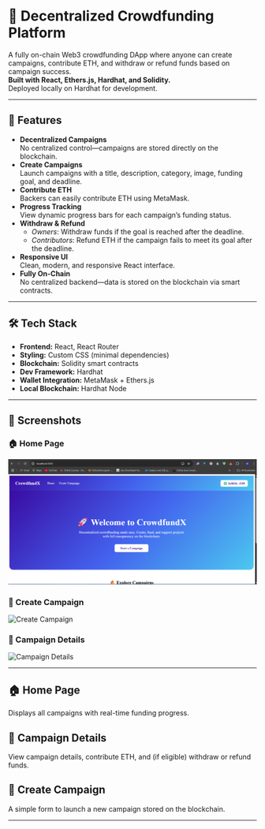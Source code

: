 # 🌟 Decentralized Crowdfunding Platform

A fully on-chain Web3 crowdfunding DApp where anyone can create campaigns, contribute ETH, and withdraw or refund funds based on campaign success.  
**Built with React, Ethers.js, Hardhat, and Solidity.**  
Deployed locally on Hardhat for development.

---

## 🚀 Features

- **Decentralized Campaigns**  
  No centralized control—campaigns are stored directly on the blockchain.
- **Create Campaigns**  
  Launch campaigns with a title, description, category, image, funding goal, and deadline.
- **Contribute ETH**  
  Backers can easily contribute ETH using MetaMask.
- **Progress Tracking**  
  View dynamic progress bars for each campaign’s funding status.
- **Withdraw & Refund**
  - *Owners*: Withdraw funds if the goal is reached after the deadline.
  - *Contributors*: Refund ETH if the campaign fails to meet its goal after the deadline.
- **Responsive UI**  
  Clean, modern, and responsive React interface.
- **Fully On-Chain**  
  No centralized backend—data is stored on the blockchain via smart contracts.

---

## 🛠 Tech Stack

- **Frontend:** React, React Router  
- **Styling:** Custom CSS (minimal dependencies)  
- **Blockchain:** Solidity smart contracts  
- **Dev Framework:** Hardhat  
- **Wallet Integration:** MetaMask + Ethers.js  
- **Local Blockchain:** Hardhat Node  

---

## 📸 Screenshots

### 🏠 Home Page  
![Home Page](screenshots/home.png)

### 📝 Create Campaign  
![Create Campaign](screenshots/create.png)

### 📄 Campaign Details  
![Campaign Details](screenshots/contribute1.png)

---

## 🏠 Home Page  
Displays all campaigns with real-time funding progress.

## 📄 Campaign Details  
View campaign details, contribute ETH, and (if eligible) withdraw or refund funds.

## 📝 Create Campaign  
A simple form to launch a new campaign stored on the blockchain.

---

